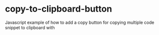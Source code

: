 # copy-to-clipboard-button
Javascript example of how to add a copy button for copying multiple code snippet to clipboard with
